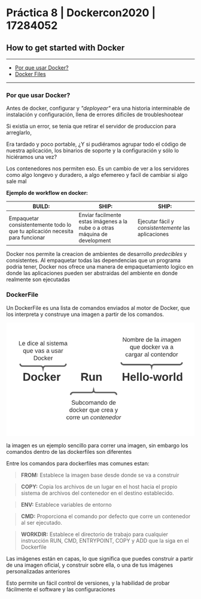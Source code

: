 # Práctica 8 | Dockercon2020  | 17284052

## How to get started with Docker
----
  - [Por que usar Docker?](#por-que-usar-docker?)
  - [Docker Files](#docker-files)
----

### Por que usar Docker?
Antes de docker, configurar y *"deployear"* era una historia interminable de instalación y configuración, llena de errores dificiles de troubleshootear

Si existia un error, se tenia que retirar el servidor de produccion para arreglarlo,

Era tardado y poco portable, ¿Y si pudiéramos agrupar todo el código de nuestra aplicación, los binarios de soporte y la configuración y sólo lo hiciéramos una vez?

Los contenedores nos permiten eso. Es un cambio de ver a los servidores como algo longevo y duradero, a algo efemereo y facil de cambiar si algo sale mal


**Ejemplo de workflow en docker:**

|  **BUILD**: | **SHIP**:  | **SHIP**:  |
| ----------- | ----------- | -----------
| Empaquetar consistentemente todo lo que tu aplicación necesita para funcionar     | Enviar facilmente estas imágenes a la nube o a otras máquina de development     |  Ejecutar fácil y *consistentemente* las aplicaciones   |


Docker nos permite la creacion de ambientes de desarrollo *predecibles* y consistentes.
Al empaquetar todas las dependencias que un programa podria tener, Docker nos ofrece una manera de empaquetamiento logico en donde las aplicaciones pueden ser abstraidas del ambiente en donde realmente son ejecutadas

### DockerFile

Un DockerFile es una lista de comandos enviados al motor de Docker, que los interpreta y construye una imagen a partir de los comandos.

![Docker command](images/command.png)

la imagen es un ejemplo sencillo para correr una imagen, sin embargo los comandos dentro de las dockerfiles son diferentes

Entre los comandos para dockerfiles mas comunes estan:

> **FROM:**  Establece la imagen base desde donde se va a construir

> **COPY:**  Copia los archivos de un lugar en el host hacia el propio sistema de archivos del contenedor en el destino establecido.

> **ENV:**  Establece variables de entorno

> **CMD:**  Proporciona el comando por defecto que corre un contenedor al ser ejecutado.

> **WORKDIR:**  Establece el directorio de trabajo para cualquier instrucción RUN, CMD, ENTRYPOINT, COPY y ADD que la siga en el Dockerfile

Las imágenes están en capas, lo que significa que puedes construir a partir de una imagen oficial, y construir sobre ella, o una de tus imágenes personalizadas anteriores

Esto permite un fácil control de versiones, y la habilidad de probar fácilmente el software y las configuraciones 
